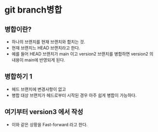 # git branch병합

## 병합이란?
 - 하나의 브랜치를 현재 브랜치와 합치는 것.
 - 현재 브랜치느 HEAD 브랜치라고 한다.
 - 예를 들어 HEAD 브랜치가 main 이고 version2 브랜치를
   병합하면 version2 의 내용이 main에 반영되게 된다.


## 병합하기 1
 - 헤드 브랜치에 변경사항이 없고
 - 병합 대상 브랜치가 헤드로부터 시작된 경우 아주 쉽게
   병합이 가능하다.

## 여기부터 version3 에서 작성
 - 이와 같은 상황을 Fast-forward 라고 한다.